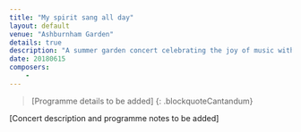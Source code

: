 ```yaml
---
title: "My spirit sang all day"
layout: default
venue: "Ashburnham Garden"
details: true
description: "A summer garden concert celebrating the joy of music with works that capture the spirit's song throughout the day."
date: 20180615
composers:
    - 
---
```


> [Programme details to be added]
{: .blockquoteCantandum}

[Concert description and programme notes to be added]
